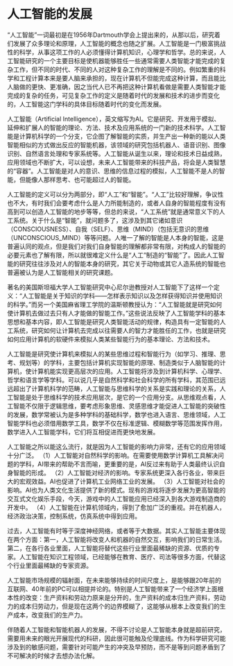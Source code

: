 # 人工智能的发展 #

“人工智能”一词最初是在1956年Dartmouth学会上提出来的，从那以后，研究着们发展了众多理论和原理，人工智能的概念也随之扩展。人工智能是一门极富挑战性的科学，从事这项工作的人必须懂得计算机知识，心理学和哲学。总的来说，人工智能研究的一个主要目标是使机器能够胜任一些通常需要人类智能才能完成的复杂工作，但不同的时代、不同的人对这种复杂工作的理解是不同的。例如繁重的科学和工程计算本来是要人脑来承担的，现在计算机不但能完成这种计算，而且能比人脑做的更快、更准确，因之当代人已不再把这种计算机看做是需要人类智能才能完成的复杂的任务，可见复杂工作的定义是随着时代的发展和技术的进步而变化的，人工智能这门学科的具体目标随着时代的变化而发展。

人工智能（Artificial Intelligence），英文缩写为AI。它是研究、开发用于模拟、延伸和扩展人的智能的理论、方法、技术及应用系统的一门新的技术科学。人工智能是计算机科学的一个分支，它企图了解智能的实质，并生产出一种新的能以人类智能相似的方式做出反应的智能机器，该领域的研究包括机器人、语音识别、图像识别、自然语言处理和专家系统等。人工智能从诞生以来，理论和技术日益成熟，应用领域也不断扩大，可以设想，未来人工智能带来的科技产品，将会是人类智慧的“容器”。人工智能是对人的意识、思维的信息过程的模拟，人工智能不是人的智能，但能像人那样思考、也可能超过人的智能。
 
人工智能的定义可以分为两部分，即“人工”和“智能”。“人工”比较好理解，争议性也不大，有时我们会要考虑什么是人力所能制造的，或者人自身的智能程度有没有高到可以创造人工智能的地步等等，但总的来说，“人工系统”就是通常意义下的人工系统。关于什么是“智能”，就问题多了，这涉及到其它诸如意识（CONSCIOUSNESS）、自我（SELF）、思维（MIND）（包括无意识的思维（UNCONSCIOUS_MIND）等等问题。人唯一了解的智能是人本身的智能，这是普遍认同的观点，但是我们对我们自身智能的理解都非常有限，对构成人的智能的必要元素也了解有限，所以就很难定义什么是“人工”制造的“智能”了。因此人工智能的研究往往涉及对人的智能本身的研究，其它关于动物或其它人造系统的智能也普遍被认为是人工智能相关的研究课题。

著名的美国斯坦福大学人工智能研究中心尼尔逊教授对人工智能下了这样一个定义：“人工智能是关于知识的学科――怎样表示知识以及怎样获得知识并使用知识的科学。”而另一个美国麻省理工学院的温斯顿教授认为：“人工智能就是研究如何使计算机去做过去只有人才能做的智能工作。”这些说法反映了人工智能学科的基本思想和基本内容，即人工智能是研究人类智能活动的规律，构造具有一定智能的人工系统，研究如何让计算机去完成以往需要人的智力才能胜任的工作，也就是研究如何应用计算机的软硬件来模拟人类某些智能行为的基本理论、方法和技术。

人工智能是研究使计算机来模拟人的某些思维过程和智能行为（如学习、推理、思考、规划等）的学科，主要包括计算机实现智能的原理、制造类似于人脑智能的计算机，使计算机能实现更高层次的应用。人工智能将涉及到计算机科学、心理学、哲学和语言学等学科。可以说几乎是自然科学和社会科学的所有学科，其范围已远远超出了计算机科学的范畴，人工智能与思维科学的关系是实践和理论的关系，人工智能是处于思维科学的技术应用层次，是它的一个应用分支。从思维观点看，人工智能不仅限于逻辑思维，要考虑形象思维、灵感思维才能促进人工智能的突破性的发展，数学常被认为是多种学科的基础科学，数学也进入语言、思维领域，人工智能学科也必须借用数学工具，数学不仅在标准逻辑、模糊数学等范围发挥作用，数学进入人工智能学科，它们将互相促进而更快地发展。
 
人工智能之所以能这么流行，就是因为人工智能的影响力非常，还有它的应用领域十分广泛。
   （1）人工智能对自然科学的影响。在需要使用数学计算机工具解决问题的学科，AI带来的帮助不言而喻，更重要的是，AI反过来有助于人类最终认识自身智能的形成。
   （2）人工智能对经济的影响。专家系统更深入各行各业，带来巨大的宏观效益。AI也促进了计算机工业网络工业的发展。
   （3）人工智能对社会的影响。AI也为人类文化生活提供了新的模式。现有的游戏将逐步发展为更高智能的交互式文化娱乐手段，今天，游戏中的人工智能应用已经深入到各大游戏制造商的开发中。
   （4）人工智能在计算机领域内，得到了愈加广泛的重视。并在机器人，经济政治决策，控制系统，仿真系统中得到应用。
    
过去，人工智能有时等于深度神经网络，或者等于大数据。其实人工智能主要体现在两个方面：第一，人工智能将改变人和机器的自然交互，影响我们的日常生活。第二，在各行各业里面，人工智能将替代这些行业里面最稀缺的资源、优质的专家。人工智能在知识工程领域，已经能够在教育、医疗、司法等很多方面，代替这个行业里面最稀缺的专家资源。
 
人工智能市场规模的辐射面，在未来能够持续的时间尺度上，是能够跟20年前的互联网、40年前的PC可以相提并论的。特别是人工智能带来了一个经济学上面根本性的改变：生产资料和劳动力原来是分开的，生产资料的成本归生产资料，劳动力的成本归劳动力，但是现在这两个的边界模糊了，这能够从根本上改变我们的生产成本，改变我们的生产力。
 
伴随着人工智能和智能机器人的发展，不得不讨论是人工智能本身就是超前研究，需要用未来的眼光开展现代的科研，因此很可能触及伦理底线。作为科学研究可能涉及到的敏感问题，需要针对可能产生的冲突及早预防，而不是等到问题矛盾到了不可解决的时候才去想办法化解。

